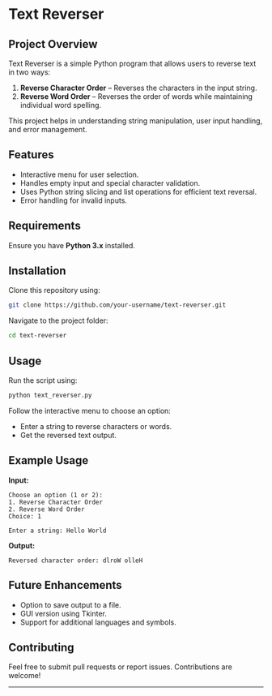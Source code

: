 # Text Reverser

## Project Overview
Text Reverser is a simple Python program that allows users to reverse text in two ways:
1. **Reverse Character Order** – Reverses the characters in the input string.
2. **Reverse Word Order** – Reverses the order of words while maintaining individual word spelling.

This project helps in understanding string manipulation, user input handling, and error management.

## Features
- Interactive menu for user selection.
- Handles empty input and special character validation.
- Uses Python string slicing and list operations for efficient text reversal.
- Error handling for invalid inputs.

## Requirements
Ensure you have **Python 3.x** installed.

## Installation
Clone this repository using:
```bash
git clone https://github.com/your-username/text-reverser.git
```

Navigate to the project folder:
```bash
cd text-reverser
```

## Usage
Run the script using:
```bash
python text_reverser.py
```

Follow the interactive menu to choose an option:
- Enter a string to reverse characters or words.
- Get the reversed text output.

## Example Usage
**Input:**
```
Choose an option (1 or 2):
1. Reverse Character Order
2. Reverse Word Order
Choice: 1

Enter a string: Hello World
```

**Output:**
```
Reversed character order: dlroW olleH
```

## Future Enhancements
- Option to save output to a file.
- GUI version using Tkinter.
- Support for additional languages and symbols.

## Contributing
Feel free to submit pull requests or report issues. Contributions are welcome!

---
